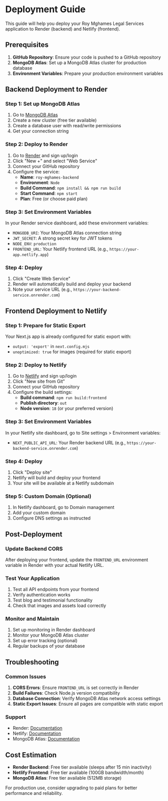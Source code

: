 # Deployment Guide

This guide will help you deploy your Roy Mghames Legal Services application to Render (backend) and Netlify (frontend).

## Prerequisites

1. **GitHub Repository**: Ensure your code is pushed to a GitHub repository
2. **MongoDB Atlas**: Set up a MongoDB Atlas cluster for production database
3. **Environment Variables**: Prepare your production environment variables

## Backend Deployment to Render

### Step 1: Set up MongoDB Atlas
1. Go to [MongoDB Atlas](https://cloud.mongodb.com/)
2. Create a new cluster (free tier available)
3. Create a database user with read/write permissions
4. Get your connection string

### Step 2: Deploy to Render
1. Go to [Render](https://render.com/) and sign up/login
2. Click "New +" and select "Web Service"
3. Connect your GitHub repository
4. Configure the service:
   - **Name**: `roy-mghames-backend`
   - **Environment**: `Node`
   - **Build Command**: `npm install && npm run build`
   - **Start Command**: `npm start`
   - **Plan**: Free (or choose paid plan)

### Step 3: Set Environment Variables
In your Render service dashboard, add these environment variables:
- `MONGODB_URI`: Your MongoDB Atlas connection string
- `JWT_SECRET`: A strong secret key for JWT tokens
- `NODE_ENV`: `production`
- `FRONTEND_URL`: Your Netlify frontend URL (e.g., `https://your-app.netlify.app`)

### Step 4: Deploy
1. Click "Create Web Service"
2. Render will automatically build and deploy your backend
3. Note your service URL (e.g., `https://your-backend-service.onrender.com`)

## Frontend Deployment to Netlify

### Step 1: Prepare for Static Export
Your Next.js app is already configured for static export with:
- `output: 'export'` in `next.config.mjs`
- `unoptimized: true` for images (required for static export)

### Step 2: Deploy to Netlify
1. Go to [Netlify](https://netlify.com/) and sign up/login
2. Click "New site from Git"
3. Connect your GitHub repository
4. Configure the build settings:
   - **Build command**: `npm run build:frontend`
   - **Publish directory**: `out`
   - **Node version**: `18` (or your preferred version)

### Step 3: Set Environment Variables
In your Netlify site dashboard, go to Site settings > Environment variables:
- `NEXT_PUBLIC_API_URL`: Your Render backend URL (e.g., `https://your-backend-service.onrender.com`)

### Step 4: Deploy
1. Click "Deploy site"
2. Netlify will build and deploy your frontend
3. Your site will be available at a Netlify subdomain

### Step 5: Custom Domain (Optional)
1. In Netlify dashboard, go to Domain management
2. Add your custom domain
3. Configure DNS settings as instructed

## Post-Deployment

### Update Backend CORS
After deploying your frontend, update the `FRONTEND_URL` environment variable in Render with your actual Netlify URL.

### Test Your Application
1. Test all API endpoints from your frontend
2. Verify authentication works
3. Test blog and testimonial functionality
4. Check that images and assets load correctly

### Monitor and Maintain
1. Set up monitoring in Render dashboard
2. Monitor your MongoDB Atlas cluster
3. Set up error tracking (optional)
4. Regular backups of your database

## Troubleshooting

### Common Issues

1. **CORS Errors**: Ensure `FRONTEND_URL` is set correctly in Render
2. **Build Failures**: Check Node.js version compatibility
3. **Database Connection**: Verify MongoDB Atlas network access settings
4. **Static Export Issues**: Ensure all pages are compatible with static export

### Support
- Render: [Documentation](https://render.com/docs)
- Netlify: [Documentation](https://docs.netlify.com/)
- MongoDB Atlas: [Documentation](https://docs.atlas.mongodb.com/)

## Cost Estimation

- **Render Backend**: Free tier available (sleeps after 15 min inactivity)
- **Netlify Frontend**: Free tier available (100GB bandwidth/month)
- **MongoDB Atlas**: Free tier available (512MB storage)

For production use, consider upgrading to paid plans for better performance and reliability.
